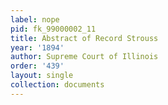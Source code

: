 ```yaml
---
label: nope
pid: fk_99000002_11
title: Abstract of Record Strouss
year: '1894'
author: Supreme Court of Illinois
order: '439'
layout: single
collection: documents
---
```

